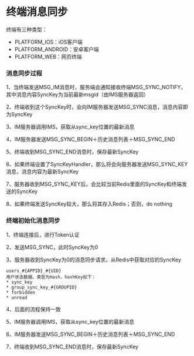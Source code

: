 # 终端消息同步

终端有三种类型：

- PLATFORM_IOS：iOS客户端
- PLATFORM_ANDROID：安卓客户端
- PLATFORM_WEB：网页终端

### 消息同步过程

1、当终端发送MSG_IM消息时，服务端会通知接收终端MSG_SYNC_NOTIFY，其中消息内容SyncKey为当前最新msgid（由IMS服务器返回）

2、终端收到这个SyncKey时，会向IM服务器发送MSG_SYNC消息，消息内容即为SyncKey

3、IM服务器调用IMS，获取从sync_key位置的最新消息

4、IM服务器发送MSG_SYNC_BEGIN＋历史消息列表＋MSG_SYNC_END

5、终端收到MSG_SYNC_END消息时，保存最新SyncKey

6、如果终端设置了SyncKeyHandler，那么将会向服务器发送MSG_SYNC_KEY消息，消息内容为最新SyncKey

7、服务器收到MSG_SYNC_KEY后，会比较当前Redis里面的SyncKey和终端发送的SyncKey

8、如果终端发送SyncKey较大，那么将其存入Redis；否则，do nothing



### 终端初始化消息同步

1、终端连接后，进行Token认证

2、发送MSG_SYNC，此时SyncKey为0

3、服务器收到SyncKey为0的消息同步请求，从Redis中获取对应的SyncKey

```
users_#{APPID}_#{UID}
用户状态数据，类型为Hash，hashKey如下：
* sync_key
* group_sync_key_#{GROUPID}
* forbidden
* unread
```

4、后面的流程保持一致

5、IM服务器调用IMS，获取从sync_key位置的最新消息

6、IM服务器发送MSG_SYNC_BEGIN＋历史消息列表＋MSG_SYNC_END

7、终端收到MSG_SYNC_END消息时，保存最新SyncKey




